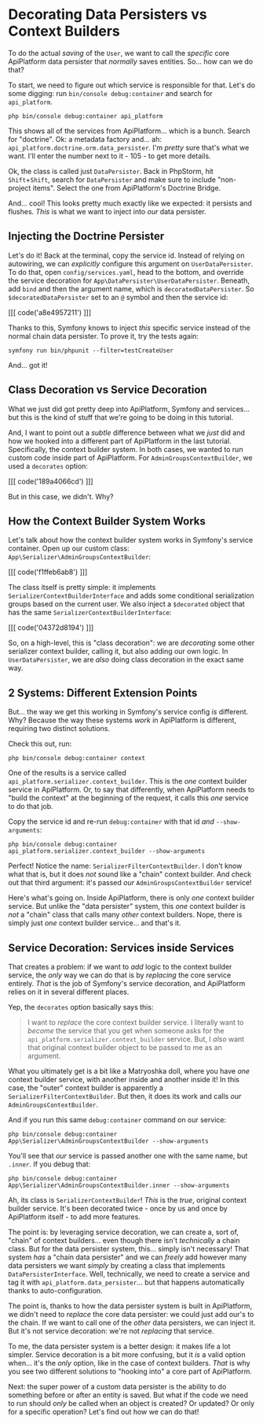 # Decorating Data Persisters vs Context Builders

To do the actual *saving* of the `User`, we want to call the *specific* core
ApiPlatform data persister that *normally* saves entities. So... how can we do that?

To start, we need to figure out which service is responsible for that. Let's
do some digging: run `bin/console debug:container` and search for `api_platform`.

```terminal-silent
php bin/console debug:container api_platform
```

This shows all of the services from ApiPlatform... which is a bunch. Search
for "doctrine". Ok: a metadata factory and... ah:
`api_platform.doctrine.orm.data_persister`. I'm *pretty* sure that's what we want.
I'll enter the number next to it - 105 - to get more details.

Ok, the class is called just `DataPersister`. Back in PhpStorm, hit
`Shift`+`Shift`, search for `DataPersister` and make sure to include "non-project items".
Select the one from ApiPlatform's Doctrine Bridge.

And... cool! This looks pretty much exactly like we expected: it persists and
flushes. *This* is what we want to inject into *our* data persister.

## Injecting the Doctrine Persister

Let's do it! Back at the terminal, copy the service id. Instead of relying on
autowiring, we can *explicitly* configure this argument on `UserDataPersister`.
To do that, open `config/services.yaml`, head to the bottom, and override the
service decoration for `App\DataPersister\UserDataPersister`. Beneath, add `bind`
and then the argument name, which is `decoratedDataPersister`. So
`$decoratedDataPersister` set to an `@` symbol and then the service id:

[[[ code('a8e4957211') ]]]

Thanks to this, Symfony knows to inject *this* specific service instead of the
normal chain data persister. To prove it, try the tests again:

```terminal
symfony run bin/phpunit --filter=testCreateUser
```

And... got it!

## Class Decoration vs Service Decoration

What we just did got pretty deep into ApiPlatform, Symfony and services... but
this is the kind of stuff that we're going to be doing in this tutorial.

And, I want to point out a *subtle* difference between what we *just* did and
how we hooked into a different part of ApiPlatform in the last tutorial. Specifically,
the context builder system. In both cases, we wanted to run custom code
inside part of ApiPlatform. For `AdminGroupsContextBuilder`, we used a
`decorates` option:

[[[ code('189a4066cd') ]]]

But in this case, we didn't. Why?

## How the Context Builder System Works

Let's talk about how the context builder system works in Symfony's
service container. Open up our custom class: `App\Serializer\AdminGroupsContextBuilder`:

[[[ code('f1ffeb6ab8') ]]]

The class itself is pretty simple: it implements `SerializerContextBuilderInterface`
and adds some conditional serialization groups based on the current user. We also
inject a `$decorated` object that has the same `SerializerContextBuilderInterface`:

[[[ code('04372d8194') ]]]

So, on a high-level, this is "class decoration": we are *decorating* some other
serializer context builder, calling it, but also adding our own logic. In
`UserDataPersister`, we are *also* doing class decoration in the exact same
way.

## 2 Systems: Different Extension Points

But... the way we get this working in Symfony's service config *is*
different. Why? Because the way these systems *work* in ApiPlatform is different,
requiring two distinct solutions.

Check this out, run:

```terminal
php bin/console debug:container context
```

One of the results is a service called `api_platform.serializer.context_builder`.
This is the *one* context builder service in ApiPlatform. Or, to say that differently,
when ApiPlatform needs to "build the context" at the beginning of the request,
it calls this *one* service to do that job.

Copy the service id and re-run `debug:container` with that id *and*
`--show-arguments`:

```terminal-silent
php bin/console debug:container api_platform.serializer.context_builder --show-arguments
```

Perfect! Notice the name: `SerializerFilterContextBuilder`. I don't know what
that is, but it does *not* sound like a "chain" context builder. And check out
that third argument: it's passed *our* `AdminGroupsContextBuilder` service!

Here's what's going on. Inside ApiPlatform, there is only *one* context builder
service. But unlike the "data persister" system, this *one* context builder is
*not* a "chain" class that calls many *other* context builders. Nope, there is
simply just *one* context builder service... and that's it.

## Service Decoration: Services inside Services

That creates a problem: if we want to *add* logic to the context builder
service, the *only* way we can do that is by *replacing* the core service entirely.
*That* is the job of Symfony's service decoration, and ApiPlatform relies on it in
several different places.

Yep, the `decorates` option basically says this:

> I want to *replace* the core context builder service. I literally want to
> *become* the service that you get when someone asks for the
> `api_platform.serializer.context_builder` service. But, I *also* want that
> original context builder object to be passed to me as an argument.

What you ultimately get is a bit like a Matryoshka doll, where you
have *one* context builder service, with another inside and another inside it!
In this case, the "outer" context builder is apparently a
`SerializerFilterContextBuilder`. But then, it does its work and calls *our*
`AdminGroupsContextBuilder`.

And if you run this same `debug:container` command on our service:

```terminal-silent
php bin/console debug:container App\Serializer\AdminGroupsContextBuilder --show-arguments
```

You'll see that *our* service is passed another one with the same name, but `.inner`.
If you debug that:

```terminal-silent
php bin/console debug:container App\Serializer\AdminGroupsContextBuilder.inner --show-arguments
```

Ah, its class is `SerializerContextBuilder`! *This* is the *true*, original context
builder service. It's been decorated twice - once by us and once by ApiPlatform
itself - to add more features.

The point is: by leveraging service decoration, we can create a, sort of, "chain"
of context builders... even though there isn't *technically* a chain class.
But for the data persister system, this... simply isn't necessary! That system
*has* a "chain data persister" and we can *freely* add however many data persisters
we want *simply* by creating a class that implements `DataPersisterInterface`.
Well, technically, we need to create a service and tag it with
`api_platform.data_persister`... but that happens automatically thanks to
auto-configuration.

The point is, thanks to how the data persister system is built in ApiPlatform,
we didn't need to *replace* the core data persister: we could just add our's to
the chain. If we want to call one of the *other* data persisters, we can inject it.
But it's not service decoration: we're not *replacing* that service.

To me, the data persister system is a better design: it makes life a lot simpler.
Service decoration is a bit more confusing, but it *is* a valid option when...
it's the *only* option, like in the case of context builders. *That* is why
you see two different solutions to "hooking into" a core part of ApiPlatform.

Next: the super power of a custom data persister is the ability to do something
before or after an entity is saved. But what if the code we need to run should
*only* be called when an object is created? Or updated? Or only for a specific
operation? Let's find out how we can do that!
